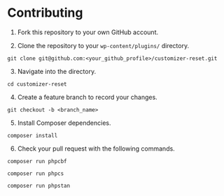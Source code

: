 # Contributing

1. Fork this repository to your own GitHub account.

2. Clone the repository to your `wp-content/plugins/` directory.

`git clone git@github.com:<your_github_profile>/customizer-reset.git`

3. Navigate into the directory.

`cd customizer-reset`

4. Create a feature branch to record your changes.

`git checkout -b <branch_name>`

5. Install Composer dependencies.

`composer install`

6. Check your pull request with the following commands.

`composer run phpcbf`

`composer run phpcs`

`composer run phpstan`
